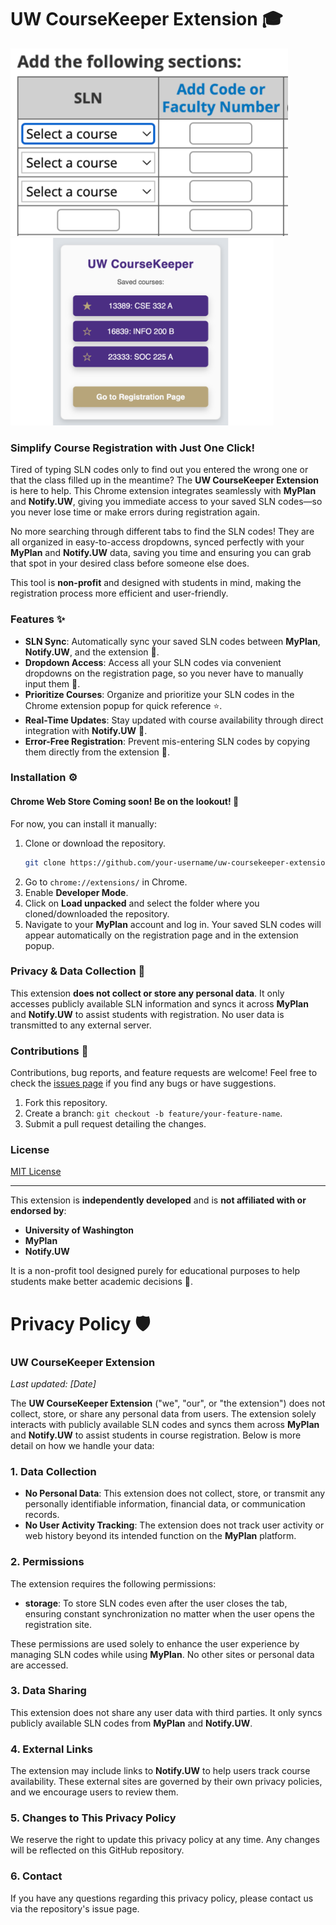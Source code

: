 # UW CourseKeeper Extension 🎓

<p>
  <img src="demo1.png" alt="Demo1" height="300"/>
  <img src="demo2.png" alt="Demo2" height="300"/>
</p>

### Simplify Course Registration with Just One Click!

Tired of typing SLN codes only to find out you entered the wrong one or that the class filled up in the meantime? The **UW CourseKeeper Extension** is here to help. This Chrome extension integrates seamlessly with **MyPlan** and **Notify.UW**, giving you immediate access to your saved SLN codes—so you never lose time or make errors during registration again.

No more searching through different tabs to find the SLN codes! They are all organized in easy-to-access dropdowns, synced perfectly with your **MyPlan** and **Notify.UW** data, saving you time and ensuring you can grab that spot in your desired class before someone else does.

This tool is **non-profit** and designed with students in mind, making the registration process more efficient and user-friendly.

### Features ✨

- **SLN Sync**: Automatically sync your saved SLN codes between **MyPlan**, **Notify.UW**, and the extension 📒.
- **Dropdown Access**: Access all your SLN codes via convenient dropdowns on the registration page, so you never have to manually input them 🔽.
- **Prioritize Courses**: Organize and prioritize your SLN codes in the Chrome extension popup for quick reference ⭐️.
- **Real-Time Updates**: Stay updated with course availability through direct integration with **Notify.UW** 🔄.
- **Error-Free Registration**: Prevent mis-entering SLN codes by copying them directly from the extension 🛑.

### Installation ⚙️

#### Chrome Web Store Coming soon! Be on the lookout! 👀

For now, you can install it manually:

1. Clone or download the repository.
    ```bash
    git clone https://github.com/your-username/uw-coursekeeper-extension.git
    ```
2. Go to `chrome://extensions/` in Chrome.
3. Enable **Developer Mode**.
4. Click on **Load unpacked** and select the folder where you cloned/downloaded the repository.
5. Navigate to your **MyPlan** account and log in. Your saved SLN codes will appear automatically on the registration page and in the extension popup.

### Privacy & Data Collection 🔐

This extension **does not collect or store any personal data**. It only accesses publicly available SLN information and syncs it across **MyPlan** and **Notify.UW** to assist students with registration. No user data is transmitted to any external server.

### Contributions 🤝

Contributions, bug reports, and feature requests are welcome! Feel free to check the [issues page](https://github.com/your-username/uw-coursekeeper-extension/issues) if you find any bugs or have suggestions.

1. Fork this repository.
2. Create a branch: `git checkout -b feature/your-feature-name`.
3. Submit a pull request detailing the changes.

### License

[MIT License](LICENSE)

---

This extension is **independently developed** and is **not affiliated with or endorsed by**:
- **University of Washington**
- **MyPlan**
- **Notify.UW**

It is a non-profit tool designed purely for educational purposes to help students make better academic decisions 📘.

# Privacy Policy 🛡️

### UW CourseKeeper Extension

_Last updated: [Date]_

The **UW CourseKeeper Extension** ("we", "our", or "the extension") does not collect, store, or share any personal data from users. The extension solely interacts with publicly available SLN codes and syncs them across **MyPlan** and **Notify.UW** to assist students in course registration. Below is more detail on how we handle your data:

### 1. **Data Collection** 
- **No Personal Data**: This extension does not collect, store, or transmit any personally identifiable information, financial data, or communication records.
- **No User Activity Tracking**: The extension does not track user activity or web history beyond its intended function on the **MyPlan** platform.

### 2. **Permissions** 
The extension requires the following permissions:
- **storage**: To store SLN codes even after the user closes the tab, ensuring constant synchronization no matter when the user opens the registration site.

These permissions are used solely to enhance the user experience by managing SLN codes while using **MyPlan**. No other sites or personal data are accessed.

### 3. **Data Sharing** 
This extension does not share any user data with third parties. It only syncs publicly available SLN codes from **MyPlan** and **Notify.UW**.

### 4. **External Links** 
The extension may include links to **Notify.UW** to help users track course availability. These external sites are governed by their own privacy policies, and we encourage users to review them.

### 5. **Changes to This Privacy Policy** 
We reserve the right to update this privacy policy at any time. Any changes will be reflected on this GitHub repository.

### 6. **Contact** 
If you have any questions regarding this privacy policy, please contact us via the repository's issue page.
